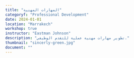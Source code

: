 ```yaml
---
title: "المهارات المهنية"
categoryf: "Professional Development"
date: 2024-01-01
location: "Marrakech"
workshop: true
instructor: "Eastman Johnson"
description: "تطوير مهارات مهنية عملية للتقدم الوظيفي."
thumbnail: "sincerly-green.jpg"
document: ""
---
```

